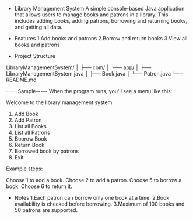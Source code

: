 * Library Management System
A simple console-based Java application that allows users to manage books and patrons in a library. This includes adding books, adding patrons, borrowing and returning books, and getting all data.

* Features
1.Add books and patrons
2.Borrow and return books
3.View all books and patrons

* Project Structure

LibraryManagementSystem/
│
├── com/
│   └── app/
│       ├── LibraryManagementSystem.java
│       ├── Book.java
│       └── Patron.java
└── README.md


-----Sample-----
When the program runs, you'll see a menu like this:

Welcome to the library management system
1. Add Book
2. Add Patron
3. List all Books
4. List all Patrons
5. Boorow Book
6. Return Book
7. Borrowed book by patrons
8. Exit

Example steps:

Choose 1 to add a book.
Choose 2 to add a patron.
Choose 5 to borrow a book.
Choose 6 to return it.

* Notes
1.Each patron can borrow only one book at a time.
2.Book availability is checked before borrowing.
3.Maximum of 100 books and 50 patrons are supported.
